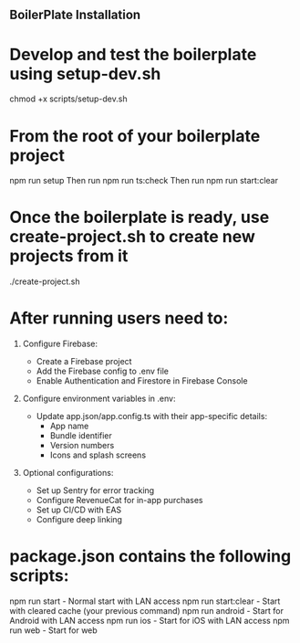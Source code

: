 ## BoilerPlate Installation

# Develop and test the boilerplate using setup-dev.sh
chmod +x scripts/setup-dev.sh
# From the root of your boilerplate project
npm run setup
Then run
npm run ts:check
Then run
npm run start:clear

# Once the boilerplate is ready, use create-project.sh to create new projects from it
./create-project.sh

# After running users need to:

1. Configure Firebase:
   - Create a Firebase project
   - Add the Firebase config to .env file
   - Enable Authentication and Firestore in Firebase Console

2. Configure environment variables in .env:
   - Update app.json/app.config.ts with their app-specific details:
     - App name
     - Bundle identifier
     - Version numbers
     - Icons and splash screens

3. Optional configurations:
   - Set up Sentry for error tracking
   - Configure RevenueCat for in-app purchases
   - Set up CI/CD with EAS
   - Configure deep linking


# package.json contains the following scripts:
npm run start - Normal start with LAN access
npm run start:clear - Start with cleared cache (your previous command)
npm run android - Start for Android with LAN access
npm run ios - Start for iOS with LAN access
npm run web - Start for web
